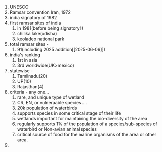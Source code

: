 1. UNESCO
2. Ramsar convention Iran, 1972
3. india signatory of 1982
4. first ramsar sites of india
	1. in 1981(before being signatory!!)
	2. chilika lake(odisha)
	3. keoladeo national park
5. total ramsar sites - 
	1. 91(including 2025 addition[[2025-06-06]])
6. india's ranking
	1. 1st in asia
	2. 3rd worldwide(UK>mexico)
7. statewise - 
	1. Tamilnadu(20)
	2. UP(10)
	3. Rajasthan(4)
8. criteria - any one...
	1. rare, and unique type of wetland
	2. CR, EN, or vulneraable species ....
	3. 20k population of waterbirds
	4. supports species in some critical stage of their life
	5. wetlands important for maintaining the bio-diversity of the area
	6. regularly supports 1% of the population of a species/sub-species of waterbird or Non-avian animal species
	7. critical source of food for the marine organisms of the area or other area.
9. 